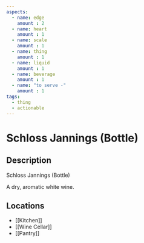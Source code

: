 ```yaml
---
aspects: 
  - name: edge
    amount : 2
  - name: heart
    amount : 1
  - name: scale
    amount : 1
  - name: thing
    amount : 1
  - name: liquid
    amount : 1
  - name: beverage
    amount : 1
  - name: "to serve -"
    amount : 1
tags:
  - thing
  - actionable
---
```


# Schloss Jannings (Bottle)

## Description
Schloss Jannings (Bottle)

A dry, aromatic white wine.
## Locations
- [[Kitchen]]
- [[Wine Cellar]]
- [[Pantry]]